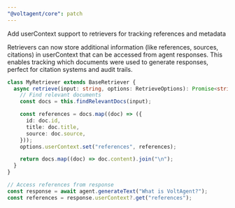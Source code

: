 ```yaml
---
"@voltagent/core": patch
---
```


Add userContext support to retrievers for tracking references and metadata

Retrievers can now store additional information (like references, sources, citations) in userContext that can be accessed from agent responses. This enables tracking which documents were used to generate responses, perfect for citation systems and audit trails.

```ts
class MyRetriever extends BaseRetriever {
  async retrieve(input: string, options: RetrieveOptions): Promise<string> {
    // Find relevant documents
    const docs = this.findRelevantDocs(input);

    const references = docs.map((doc) => ({
      id: doc.id,
      title: doc.title,
      source: doc.source,
    }));
    options.userContext.set("references", references);

    return docs.map((doc) => doc.content).join("\n");
  }
}

// Access references from response
const response = await agent.generateText("What is VoltAgent?");
const references = response.userContext?.get("references");
```
